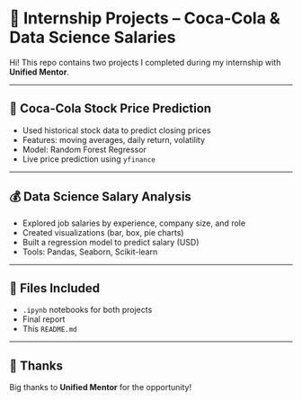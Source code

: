 # 💼 Internship Projects – Coca-Cola & Data Science Salaries

Hi! This repo contains two projects I completed during my internship with **Unified Mentor**.

---

## 🥤 Coca-Cola Stock Price Prediction
- Used historical stock data to predict closing prices
- Features: moving averages, daily return, volatility
- Model: Random Forest Regressor
- Live price prediction using `yfinance`

---

## 💰 Data Science Salary Analysis
- Explored job salaries by experience, company size, and role
- Created visualizations (bar, box, pie charts)
- Built a regression model to predict salary (USD)
- Tools: Pandas, Seaborn, Scikit-learn

---

## 📁 Files Included
- `.ipynb` notebooks for both projects
- Final report
- This `README.md`

---

## 🙏 Thanks
Big thanks to **Unified Mentor** for the opportunity!
